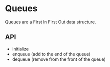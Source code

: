 # Queues

Queues are a First In First Out data structure.

## API

- initialize
- enqueue (add to the end of the queue)
- dequeue (remove from the front of the queue)
